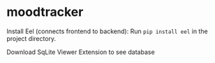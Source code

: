 # moodtracker


Install Eel (connects frontend to backend):
  Run `pip install eel` in the project directory.

Download SqLite Viewer Extension to see database